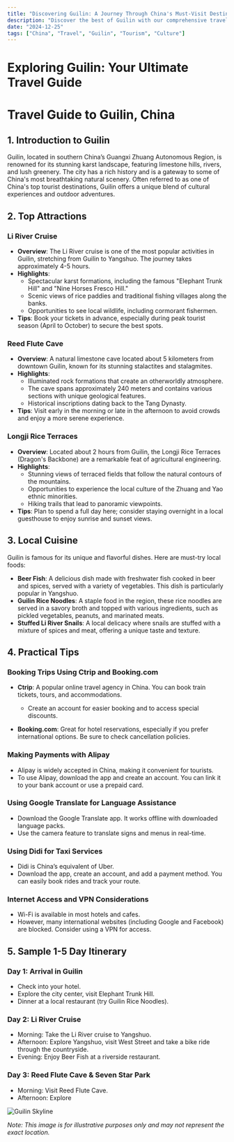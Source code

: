 ```yaml
---
title: "Discovering Guilin: A Journey Through China's Must-Visit Destination"
description: "Discover the best of Guilin with our comprehensive travel guide. Explore top attractions, savor local cuisine, and get insider tips for an unforgettable Chinese adventure."
date: "2024-12-25"
tags: ["China", "Travel", "Guilin", "Tourism", "Culture"]
---
```


# Exploring Guilin: Your Ultimate Travel Guide

# Travel Guide to Guilin, China

## 1. Introduction to Guilin
Guilin, located in southern China’s Guangxi Zhuang Autonomous Region, is renowned for its stunning karst landscape, featuring limestone hills, rivers, and lush greenery. The city has a rich history and is a gateway to some of China's most breathtaking natural scenery. Often referred to as one of China's top tourist destinations, Guilin offers a unique blend of cultural experiences and outdoor adventures.

## 2. Top Attractions

### Li River Cruise
- **Overview**: The Li River cruise is one of the most popular activities in Guilin, stretching from Guilin to Yangshuo. The journey takes approximately 4-5 hours.
- **Highlights**: 
  - Spectacular karst formations, including the famous "Elephant Trunk Hill" and "Nine Horses Fresco Hill."
  - Scenic views of rice paddies and traditional fishing villages along the banks.
  - Opportunities to see local wildlife, including cormorant fishermen.
- **Tips**: Book your tickets in advance, especially during peak tourist season (April to October) to secure the best spots.

### Reed Flute Cave
- **Overview**: A natural limestone cave located about 5 kilometers from downtown Guilin, known for its stunning stalactites and stalagmites.
- **Highlights**:
  - Illuminated rock formations that create an otherworldly atmosphere.
  - The cave spans approximately 240 meters and contains various sections with unique geological features.
  - Historical inscriptions dating back to the Tang Dynasty.
- **Tips**: Visit early in the morning or late in the afternoon to avoid crowds and enjoy a more serene experience.

### Longji Rice Terraces
- **Overview**: Located about 2 hours from Guilin, the Longji Rice Terraces (Dragon's Backbone) are a remarkable feat of agricultural engineering.
- **Highlights**:
  - Stunning views of terraced fields that follow the natural contours of the mountains.
  - Opportunities to experience the local culture of the Zhuang and Yao ethnic minorities.
  - Hiking trails that lead to panoramic viewpoints.
- **Tips**: Plan to spend a full day here; consider staying overnight in a local guesthouse to enjoy sunrise and sunset views.

## 3. Local Cuisine
Guilin is famous for its unique and flavorful dishes. Here are must-try local foods:

- **Beer Fish**: A delicious dish made with freshwater fish cooked in beer and spices, served with a variety of vegetables. This dish is particularly popular in Yangshuo.
- **Guilin Rice Noodles**: A staple food in the region, these rice noodles are served in a savory broth and topped with various ingredients, such as pickled vegetables, peanuts, and marinated meats.
- **Stuffed Li River Snails**: A local delicacy where snails are stuffed with a mixture of spices and meat, offering a unique taste and texture.

## 4. Practical Tips

### Booking Trips Using Ctrip and Booking.com
- **Ctrip**: A popular online travel agency in China. You can book train tickets, tours, and accommodations.
  - Create an account for easier booking and to access special discounts.
  
- **Booking.com**: Great for hotel reservations, especially if you prefer international options. Be sure to check cancellation policies.

### Making Payments with Alipay
- Alipay is widely accepted in China, making it convenient for tourists. 
- To use Alipay, download the app and create an account. You can link it to your bank account or use a prepaid card.
  
### Using Google Translate for Language Assistance
- Download the Google Translate app. It works offline with downloaded language packs.
- Use the camera feature to translate signs and menus in real-time.

### Using Didi for Taxi Services
- Didi is China’s equivalent of Uber. 
- Download the app, create an account, and add a payment method. You can easily book rides and track your route.

### Internet Access and VPN Considerations
- Wi-Fi is available in most hotels and cafes. 
- However, many international websites (including Google and Facebook) are blocked. Consider using a VPN for access.

## 5. Sample 1-5 Day Itinerary

### Day 1: Arrival in Guilin
- Check into your hotel.
- Explore the city center, visit Elephant Trunk Hill.
- Dinner at a local restaurant (try Guilin Rice Noodles).

### Day 2: Li River Cruise
- Morning: Take the Li River cruise to Yangshuo.
- Afternoon: Explore Yangshuo, visit West Street and take a bike ride through the countryside.
- Evening: Enjoy Beer Fish at a riverside restaurant.

### Day 3: Reed Flute Cave & Seven Star Park
- Morning: Visit Reed Flute Cave.
- Afternoon: Explore

<img src="https://source.unsplash.com/1600x900/?Guilin,cityscape" alt="Guilin Skyline" loading="lazy">

*Note: This image is for illustrative purposes only and may not represent the exact location.*

